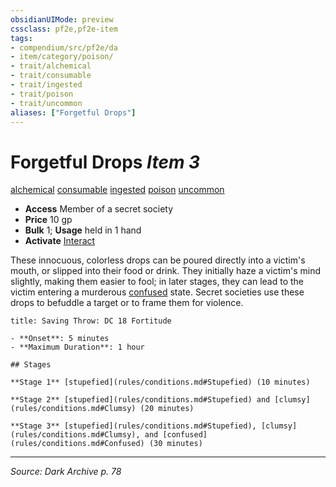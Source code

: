 ```yaml
---
obsidianUIMode: preview
cssclass: pf2e,pf2e-item
tags:
- compendium/src/pf2e/da
- item/category/poison/
- trait/alchemical
- trait/consumable
- trait/ingested
- trait/poison
- trait/uncommon
aliases: ["Forgetful Drops"]
---
```

# Forgetful Drops *Item 3*  
[alchemical](alchemical.md "Alchemical Item Trait")  [consumable](consumable.md "Consumable Item Trait")  [ingested](ingested.md "Ingested Item Trait")  [poison](Reference/Rules/Traits/poison.md "Poison Effect Trait")  [uncommon](uncommon.md "Uncommon Rarity Trait")  

- **Access** Member of a secret society
- **Price** 10 gp
- **Bulk** 1; **Usage** held in 1 hand
- **Activate** [Interact](interact.md)

These innocuous, colorless drops can be poured directly into a victim's mouth, or slipped into their food or drink. They initially haze a victim's mind slightly, making them easier to fool; in later stages, they can lead to the victim entering a murderous [confused](conditions.md#Confused) state. Secret societies use these drops to befuddle a target or to frame them for violence.

```ad-inline-affliction
title: Saving Throw: DC 18 Fortitude

- **Onset**: 5 minutes
- **Maximum Duration**: 1 hour

## Stages

**Stage 1** [stupefied](rules/conditions.md#Stupefied) (10 minutes)

**Stage 2** [stupefied](rules/conditions.md#Stupefied) and [clumsy](rules/conditions.md#Clumsy) (20 minutes)

**Stage 3** [stupefied](rules/conditions.md#Stupefied), [clumsy](rules/conditions.md#Clumsy), and [confused](rules/conditions.md#Confused) (30 minutes)
```


---
*Source: Dark Archive p. 78*